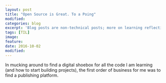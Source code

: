 ```yaml
---
layout: post
title: "Open Source is Great. To a Poing"
modified:
categories: blog
excerpt: 'Blog posts are non-technical posts; more on learning reflections'
tags: [TIL]
image:
feature:
date: 2016-10-02
modified: 
---
```


In mucking around to find a digital shoebox for all the code I am learning (and how to start building projects), the first order of business for me was to find a publishing platform.

